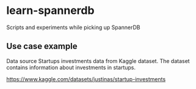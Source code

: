 # learn-spannerdb
Scripts and experiments while picking up SpannerDB


## Use case example

Data source 
Startups investments data from Kaggle dataset. The dataset contains information about investments in startups.

https://www.kaggle.com/datasets/justinas/startup-investments
